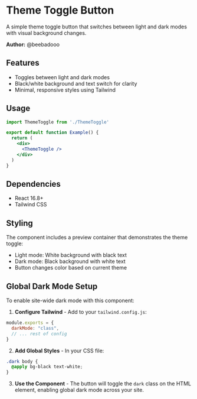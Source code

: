 # Theme Toggle Button
A simple theme toggle button that switches between light and dark modes with visual background changes.

**Author:** @beebadooo

## Features

- Toggles between light and dark modes
- Black/white background and text switch for clarity
- Minimal, responsive styles using Tailwind

## Usage

```jsx
import ThemeToggle from './ThemeToggle'

export default function Example() {
  return (
    <div>
      <ThemeToggle />
    </div>
  )
}
```

## Dependencies

- React 16.8+
- Tailwind CSS

## Styling

The component includes a preview container that demonstrates the theme toggle:
- Light mode: White background with black text
- Dark mode: Black background with white text
- Button changes color based on current theme

## Global Dark Mode Setup

To enable site-wide dark mode with this component:

1. **Configure Tailwind** - Add to your `tailwind.config.js`:
```js
module.exports = {
  darkMode: "class",
  // ... rest of config
}
```

2. **Add Global Styles** - In your CSS file:
```css
.dark body {
  @apply bg-black text-white;
}
```

3. **Use the Component** - The button will toggle the `dark` class on the HTML element, enabling global dark mode across your site.
